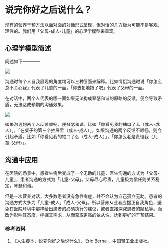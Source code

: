 # 说完你好之后说什么？

现有的营养干预方法以面对面的对话形式呈现，但对话的几方极为可能不是客观、理性的。我们用「父母-成人-儿童」的心理学模型来呈现。

## 心理学模型简述

简述如下————

![](https://ws2.sinaimg.cn/large/006tKfTcgy1fjxwvhxtaaj31jw1150up.jpg)

沟通时每个人自我展现的角度均可以三种层面来解释。比如情侣沟通时说「你怎么总不关心我」代表了儿童的一面，「你去把地拖了吧」代表了父母的一面。

在对话中，两个人代表的哪一面如果无法构成琴瑟和谐的原路的反馈，便会导致矛盾，无法达成预期的沟通效果。

![](https://ws3.sinaimg.cn/large/006tKfTcgy1fjxxd2v6xoj31kw0n80ze.jpg)

如果沟通的两个人反馈顺畅，便琴瑟和谐。比如「你看见我的袖口了么（成人-成人）」，「在桌子的第三个抽屉里（成人-成人）」。如果沟通的两个反馈不顺畅，则会引起矛盾。比如「你看见我的袖口了么（成人-成人）」，「你怎么老是责怪我（儿童-父母）」。

## 沟通中应用

在医院的场景中，患者生病后变成了一个无助的儿童，医生沟通的方式为「父母-儿童」，患者沟通的方式为「儿童-父母」。父母尽心尽责，儿童极为信任则关系稳定，琴瑟和谐。

但是一次营养对话，大多数患者没有急性病症，并不会认为自己孤立无助。患者的沟通方式大多为「儿童-成人」「成人-父母」。所以营养从业者应摆正自我角色，避免在医院环境中那样给出患者的必须执行的建议，或者直接深究患者的隐私等。而改为影响其态度，挖掘其需求，从而获取更高的依从性，达到更好的干预结果。

### 参考资料

1. 《人生脚本，说完你好之后说什么》， Eric Berne ，中国轻工业出版社。
